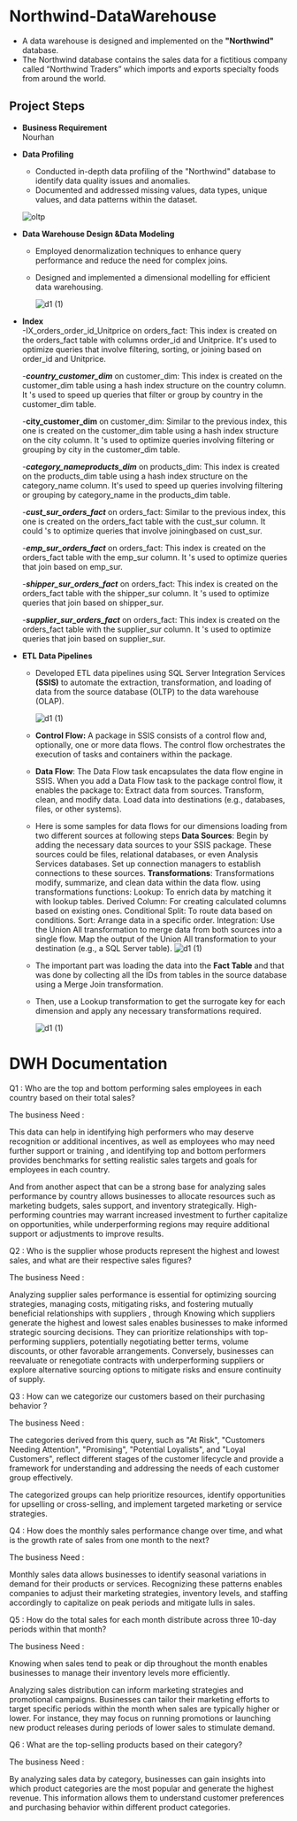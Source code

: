 # Northwind-DataWarehouse
- A data warehouse is designed and implemented on the **"Northwind"** database.<br /> 
- The Northwind database contains the sales data for a fictitious company called “Northwind Traders” which imports and exports specialty foods from around the world.

## Project Steps
- **Business Requirement** <br /> Nourhan
- **Data Profiling** <br />
   - Conducted in-depth data profiling of the "Northwind" database to identify data quality issues and anomalies.<br /> 
   - Documented and addressed missing values, data types, unique values, and data patterns within the dataset. <br />

   ![oltp](RESCOURCES/Northwind_ERD.jpeg)



- **Data Warehouse Design &Data Modeling**  <br />
   - Employed denormalization techniques to enhance query performance and reduce the need for complex joins.
   - Designed and implemented a dimensional modelling for efficient data warehousing.
 
     ![d1 (1)](RESCOURCES/Data-model.png)
- **Index**  <br />
   -IX_orders_order_id_Unitprice on orders_fact: This index is created on the orders_fact table with columns order_id and Unitprice. It's used to optimize queries that involve filtering, sorting, or joining based on order_id and Unitprice.


   -***country_customer_dim*** on customer_dim: This index is created on the customer_dim table using a hash index structure on the country column. It 's used to speed up queries that filter or group by country in the customer_dim table.

   -****city_customer_dim**** on customer_dim: Similar to the previous index, this one is created on the customer_dim table using a hash index structure on the city column. It 's used to optimize queries involving filtering or grouping by city in the customer_dim table.

   -***category_nameproducts_dim*** on products_dim: This index is created on the products_dim table using a hash index structure on the category_name column. It's used to speed up queries involving filtering or grouping by category_name in the products_dim table.

   -***cust_sur_orders_fact*** on orders_fact: Similar to the previous index, this one is created on the orders_fact table with the cust_sur column. It could 's to optimize queries that involve  joiningbased on cust_sur.

   -***emp_sur_orders_fact*** on orders_fact: This index is created on the orders_fact table with the emp_sur column. It 's used to optimize queries that  join based on emp_sur.

   -***shipper_sur_orders_fact*** on orders_fact: This index is created on the orders_fact table with the shipper_sur column. It 's used to optimize queries that  join based on shipper_sur.

   -***supplier_sur_orders_fact*** on orders_fact: This index is created on the orders_fact table with the supplier_sur column. It 's used to optimize queries that join based on supplier_sur.


- **ETL Data Pipelines** <br />
   - Developed ETL data pipelines using SQL Server Integration Services **(SSIS)** to automate the extraction, transformation, and loading of data from the source database (OLTP) to the data warehouse (OLAP).
   
        ![d1 (1)](RESCOURCES/CONTROL-FLOW.jpeg)


   - **Control Flow:**
               A package in SSIS consists of a control flow and, optionally, one or more data flows.
               The control flow orchestrates the execution of tasks and containers within the package.
   - **Data Flow**:
               The Data Flow task encapsulates the data flow engine in SSIS.
               When you add a Data Flow task to the package control flow, it enables the package to:
               Extract data from sources.
               Transform, clean, and modify data.
               Load data into destinations (e.g., databases, files, or other systems). 
   - Here is some samples for data flows for our dimensions loading from two different sources at following steps 
   **Data Sources**:
               Begin by adding the necessary data sources to your SSIS package. These sources could be files, relational databases, or even Analysis Services databases.
               Set up connection managers to establish connections to these sources.
   **Transformations**:
               Transformations modify, summarize, and clean data within the data flow.
               using transformations functions:
               Lookup: To enrich data by matching it with lookup tables.
               Derived Column: For creating calculated columns based on existing ones.
               Conditional Split: To route data based on conditions.
               Sort: Arrange data in a specific order.
               Integration:
               Use the Union All transformation to merge data from both sources into a single flow.
               Map the output of the Union All transformation to your destination (e.g., a SQL Server table).
        ![d1 (1)](RESCOURCES/EMPLOYEE.png)



   - The important part was loading the data into the **Fact Table** and that was done by collecting all the IDs from tables in the source database using a Merge Join transformation.
   - Then, use a Lookup transformation to get the surrogate key for each dimension and apply any necessary transformations required.
     
     ![d1 (1)](RESCOURCES/FACT-TABLE.png)


# DWH Documentation

Q1 : Who are the top and bottom performing sales employees in each country based on their total sales?

The business Need :

This data can help in identifying high performers who may deserve recognition or additional incentives, as well as employees who may need further support or training , and identifying top and bottom performers provides benchmarks for setting realistic sales targets and goals for employees in each country.

And from another aspect that can be a strong base for analyzing sales performance by country allows businesses to allocate resources such as marketing budgets, sales support, and inventory strategically. High-performing countries may warrant increased investment to further capitalize on opportunities, while underperforming regions may require additional support or adjustments to improve results.

 Q2 : Who is the supplier whose products represent the highest and lowest sales, and what are their respective sales figures?

The business Need :

Analyzing supplier sales performance is essential for optimizing sourcing strategies, managing costs, mitigating risks, and fostering mutually beneficial relationships with suppliers , through Knowing which suppliers generate the highest and lowest sales enables businesses to make informed strategic sourcing decisions. They can prioritize relationships with top-performing suppliers, potentially negotiating better terms, volume discounts, or other favorable arrangements. Conversely, businesses can reevaluate or renegotiate contracts with underperforming suppliers or explore alternative sourcing options to mitigate risks and ensure continuity of supply.

Q3 : How can we categorize our customers based on their purchasing behavior ?

The business Need :

The categories derived from this query, such as "At Risk", "Customers Needing Attention", "Promising", "Potential Loyalists", and "Loyal Customers", reflect different stages of the customer lifecycle and provide a framework for understanding and addressing the needs of each customer group effectively.

The categorized groups can help prioritize resources, identify opportunities for upselling or cross-selling, and implement targeted marketing or service strategies.

Q4 : How does the monthly sales performance change over time, and what is the growth rate of sales from one month to the next?

The business Need :

Monthly sales data allows businesses to identify seasonal variations in demand for their products or services. Recognizing these patterns enables companies to adjust their marketing strategies, inventory levels, and staffing accordingly to capitalize on peak periods and mitigate lulls in sales.

Q5 : How do the total sales for each month distribute across three 10-day periods within that month?

The business Need :

Knowing when sales tend to peak or dip throughout the month enables businesses to manage their inventory levels more efficiently.

Analyzing sales distribution can inform marketing strategies and promotional campaigns. Businesses can tailor their marketing efforts to target specific periods within the month when sales are typically higher or lower. For instance, they may focus on running promotions or launching new product releases during periods of lower sales to stimulate demand.

Q6 : What are the top-selling products based on their category?

The business Need :

By analyzing sales data by category, businesses can gain insights into which product categories are the most popular and generate the highest revenue. This information allows them to understand customer preferences and purchasing behavior within different product categories.
